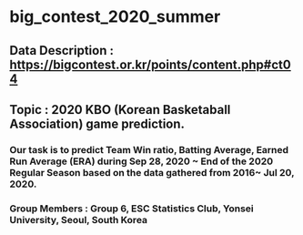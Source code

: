 # big_contest_2020_summer

## Data Description : https://bigcontest.or.kr/points/content.php#ct04

## Topic : 2020 KBO (Korean Basketaball Association) game prediction. 

### Our task is to predict Team Win ratio, Batting Average, Earned Run Average (ERA) during Sep 28, 2020 ~ End of the 2020 Regular Season based on the data gathered from 2016~ Jul 20, 2020.

### Group Members : Group 6, ESC Statistics Club, Yonsei University, Seoul, South Korea
